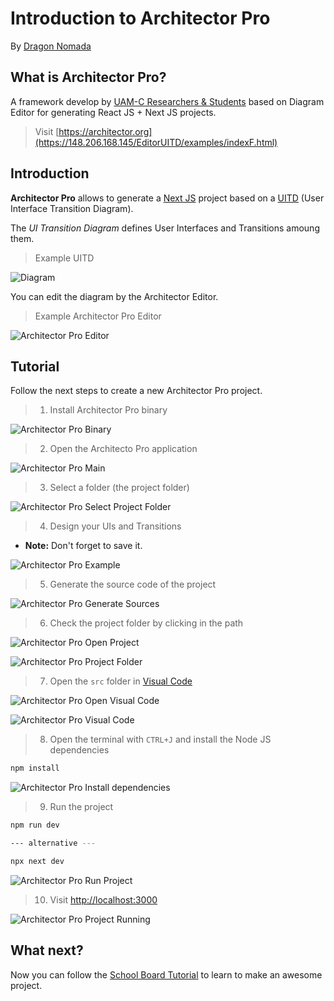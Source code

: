 # Introduction to Architector Pro

By [Dragon Nomada](dragonnomada.medium.com)

## What is Architector Pro?

A framework develop by [UAM-C Researchers & Students](https://www.sciencedirect.com/science/article/abs/pii/S0164121213001003) based on Diagram Editor for generating React JS + Next JS projects.

> Visit [https://architector.org](https://148.206.168.145/EditorUITD/examples/indexF.html)

## Introduction

**Architector Pro** allows to generate a [Next JS](https://nextjs.org) project based on a [UITD](https://www.sciencedirect.com/science/article/abs/pii/S0164121213001003) (User Interface Transition Diagram).

The *UI Transition Diagram* defines User Interfaces and Transitions amoung them.

> Example UITD

![Diagram](./assets/diagram.png)

You can edit the diagram by the Architector Editor.

> Example Architector Pro Editor

![Architector Pro Editor](./assets/architector_editor.png)

## Tutorial

Follow the next steps to create a new Architector Pro project.

> 1. Install Architector Pro binary

![Architector Pro Binary](./assets/architector_binary.png)

> 2. Open the Architecto Pro application

![Architector Pro Main](./assets/architector_main.png)

> 3. Select a folder (the project folder)

![Architector Pro Select Project Folder](./assets/architector_select_folder.png)

> 4. Design your UIs and Transitions

* **Note:** Don't forget to save it.

![Architector Pro Example](./assets/architector_example.png)

> 5. Generate the source code of the project

![Architector Pro Generate Sources](./assets/architector_example_generate.png)

> 6. Check the project folder by clicking in the path

![Architector Pro Open Project](./assets/architector_example_open.png)

![Architector Pro Project Folder](./assets/architector_example_folder.png)

> 7. Open the `src` folder in [Visual Code](https://code.visualstudio.com)

![Architector Pro Open Visual Code](./assets/architector_example_src_vc.png)

![Architector Pro Visual Code](./assets/architector_example_vc.png)

> 8. Open the terminal with `CTRL+J` and install the Node JS dependencies

```bash
npm install
```

![Architector Pro Install dependencies](./assets/architector_example_install.png)

> 9. Run the project

```bash
npm run dev

--- alternative ---

npx next dev
```

![Architector Pro Run Project](./assets/architector_example_run.png)

> 10. Visit [http://localhost:3000](http://localhost:3000)

![Architector Pro Project Running](./assets/architector_example_running.png)

## What next?

Now you can follow the [School Board Tutorial](./Tutorial.md) to learn to make an awesome project.
